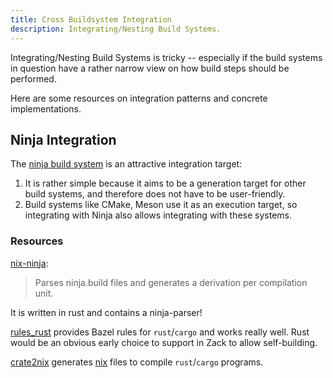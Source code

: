 ```yaml
---
title: Cross Buildsystem Integration
description: Integrating/Nesting Build Systems.
---
```


Integrating/Nesting Build Systems is tricky -- especially if the build systems in
question have a rather narrow view on how build steps should be performed.

Here are some resources on integration patterns and concrete implementations.

## Ninja Integration

The [ninja build system](https://ninja-build.org/) is an attractive integration target:

1. It is rather simple because it aims to be a generation target for other build systems, 
   and therefore does not have to be user-friendly.
2. Build systems like CMake, Meson use it as an execution target, so integrating with
   Ninja also allows integrating with these systems.

### Resources

[nix-ninja](https://github.com/pdtpartners/nix-ninja):

> Parses ninja.build files and generates a derivation per compilation unit.

It is written in rust and contains a ninja-parser!

[rules_rust](https://github.com/bazelbuild/rules_rust) provides Bazel rules for `rust`/`cargo`
and works really well. Rust would be an obvious early choice to support
in Zack to allow self-building.

[crate2nix](https://github.com/nix-community/crate2nix) generates [nix](https://nixos.org)
files to compile `rust`/`cargo` programs.
